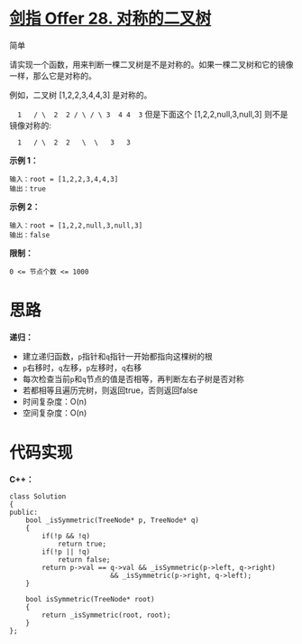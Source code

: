 # [剑指 Offer 28. 对称的二叉树](https://leetcode.cn/problems/dui-cheng-de-er-cha-shu-lcof/)

简单



请实现一个函数，用来判断一棵二叉树是不是对称的。如果一棵二叉树和它的镜像一样，那么它是对称的。

例如，二叉树 [1,2,2,3,4,4,3] 是对称的。

`  1   / \  2  2 / \ / \ 3  4 4  3`
但是下面这个 [1,2,2,null,3,null,3] 则不是镜像对称的:

```
  1   / \  2  2   \  \   3   3
```

 

**示例 1：**

```
输入：root = [1,2,2,3,4,4,3]
输出：true
```

**示例 2：**

```
输入：root = [1,2,2,null,3,null,3]
输出：false
```

 

**限制：**

```
0 <= 节点个数 <= 1000
```



# 思路

**递归：**

- 建立递归函数，`p`指针和`q`指针一开始都指向这棵树的根
- `p`右移时，`q`左移，`p`左移时，`q`右移
- 每次检查当前`p`和`q`节点的值是否相等，再判断左右子树是否对称
- 若都相等且遍历完树，则返回true，否则返回false
- 时间复杂度：O(n)
- 空间复杂度：O(n)



# 代码实现

**C++：**

```
class Solution
{
public:
    bool _isSymmetric(TreeNode* p, TreeNode* q)
    {
        if(!p && !q)
            return true;
        if(!p || !q)
            return false;
        return p->val == q->val && _isSymmetric(p->left, q->right)
                         && _isSymmetric(p->right, q->left);
    }
    
    bool isSymmetric(TreeNode* root)
    {
        return _isSymmetric(root, root);
    }
};
```

